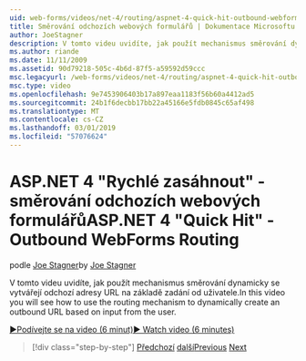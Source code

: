 ```yaml
---
uid: web-forms/videos/net-4/routing/aspnet-4-quick-hit-outbound-webforms-routing
title: Směrování odchozích webových formulářů | Dokumentace Microsoftu
author: JoeStagner
description: V tomto videu uvidíte, jak použít mechanismus směrování dynamicky se vytvářejí odchozí adresy URL na základě zadání od uživatele.
ms.author: riande
ms.date: 11/11/2009
ms.assetid: 90d79218-505c-4b6d-87f5-a59592d59ccc
msc.legacyurl: /web-forms/videos/net-4/routing/aspnet-4-quick-hit-outbound-webforms-routing
msc.type: video
ms.openlocfilehash: 9e7453906403b17a897eaa1183f56b60a4412ad5
ms.sourcegitcommit: 24b1f6decbb17bb22a45166e5fdb0845c65af498
ms.translationtype: MT
ms.contentlocale: cs-CZ
ms.lasthandoff: 03/01/2019
ms.locfileid: "57076624"
---
```

<a name="aspnet-4-quick-hit---outbound-webforms-routing"></a><span data-ttu-id="32ffc-103">ASP.NET 4 "Rychlé zasáhnout" - směrování odchozích webových formulářů</span><span class="sxs-lookup"><span data-stu-id="32ffc-103">ASP.NET 4 "Quick Hit" - Outbound WebForms Routing</span></span>
====================
<span data-ttu-id="32ffc-104">podle [Joe Stagner](https://github.com/JoeStagner)</span><span class="sxs-lookup"><span data-stu-id="32ffc-104">by [Joe Stagner](https://github.com/JoeStagner)</span></span>

<span data-ttu-id="32ffc-105">V tomto videu uvidíte, jak použít mechanismus směrování dynamicky se vytvářejí odchozí adresy URL na základě zadání od uživatele.</span><span class="sxs-lookup"><span data-stu-id="32ffc-105">In this video you will see how to use the routing mechanism to dynamically create an outbound URL based on input from the user.</span></span> 

[<span data-ttu-id="32ffc-106">&#9654;Podívejte se na video (6 minut)</span><span class="sxs-lookup"><span data-stu-id="32ffc-106">&#9654; Watch video (6 minutes)</span></span>](https://channel9.msdn.com/Blogs/ASP-NET-Site-Videos/aspnet-4-quick-hit-outbound-webforms-routing)

> [!div class="step-by-step"]
> <span data-ttu-id="32ffc-107">[Předchozí](aspnet-4-quick-hit-declarative-webforms-routing.md)
> [další](how-do-i-use-routing-with-aspnet-web-forms.md)</span><span class="sxs-lookup"><span data-stu-id="32ffc-107">[Previous](aspnet-4-quick-hit-declarative-webforms-routing.md)
[Next](how-do-i-use-routing-with-aspnet-web-forms.md)</span></span>
